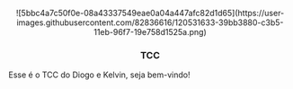 <p align="center">
  ![5bbc4a7c50f0e-08a43337549eae0a04a447afc82d1d65](https://user-images.githubusercontent.com/82836616/120531633-39bb3880-c3b5-11eb-96f7-19e758d1525a.png)
  <br />
<h3 align="center">TCC</h3>
Esse é o TCC do Diogo e Kelvin, seja bem-vindo!

